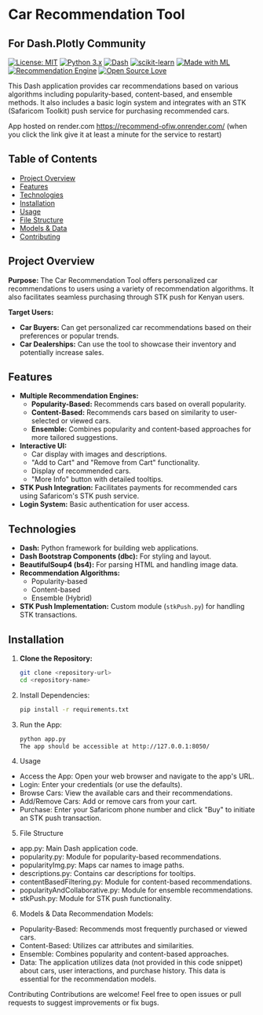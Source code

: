 # Car Recommendation Tool

## For Dash.Plotly Community

[![License: MIT](https://img.shields.io/badge/License-MIT-yellow.svg)](https://opensource.org/licenses/MIT)
[![Python 3.x](https://img.shields.io/badge/python-3.x-blue.svg)](https://www.python.org/)
[![Dash](https://img.shields.io/badge/Dash-v2-orange)](https://dash.plotly.com/)
[![scikit-learn](https://img.shields.io/badge/scikit--learn-0.24-orange.svg)](https://scikit-learn.org/stable/)
[![Made with ML](https://img.shields.io/badge/Made%20with-ML-red)](https://github.com/madewithml)
[![Recommendation Engine](https://img.shields.io/badge/Type-Recommendation%20Engine-brightgreen)](https://en.wikipedia.org/wiki/Recommender_system)
[![Open Source Love](https://badges.frapsoft.com/os/v1/open-source.svg?v=103)](https://github.com/ellerbrock/open-source-badges/)                                                                                                    

This Dash application provides car recommendations based on various algorithms including popularity-based, content-based, and ensemble methods. It also includes a basic login system and integrates with an STK (Safaricom Toolkit) push service for purchasing recommended cars.

App hosted on render.com https://recommend-ofiw.onrender.com/  (when you click the link give it at least a minute for the service to restart)                                                      

## Table of Contents

- [Project Overview](#project-overview)
- [Features](#features)
- [Technologies](#technologies)
- [Installation](#installation)
- [Usage](#usage)
- [File Structure](#file-structure)
- [Models & Data](#models--data)
- [Contributing](#contributing)

## Project Overview

**Purpose:** The Car Recommendation Tool offers personalized car recommendations to users using a variety of recommendation algorithms. It also facilitates seamless purchasing through STK push for Kenyan users.

**Target Users:**

- **Car Buyers:**  Can get personalized car recommendations based on their preferences or popular trends.
- **Car Dealerships:** Can use the tool to showcase their inventory and potentially increase sales.

## Features

- **Multiple Recommendation Engines:**
    - **Popularity-Based:** Recommends cars based on overall popularity.
    - **Content-Based:** Recommends cars based on similarity to user-selected or viewed cars.
    - **Ensemble:** Combines popularity and content-based approaches for more tailored suggestions.
- **Interactive UI:**
    - Car display with images and descriptions.
    - "Add to Cart" and "Remove from Cart" functionality.
    - Display of recommended cars.
    - "More Info" button with detailed tooltips.
- **STK Push Integration:** Facilitates payments for recommended cars using Safaricom's STK push service.
- **Login System:** Basic authentication for user access.


## Technologies

- **Dash:** Python framework for building web applications.
- **Dash Bootstrap Components (dbc):** For styling and layout.
- **BeautifulSoup4 (bs4):** For parsing HTML and handling image data.
- **Recommendation Algorithms:**
    - Popularity-based
    - Content-based
    - Ensemble (Hybrid)
- **STK Push Implementation:** Custom module (`stkPush.py`) for handling STK transactions.

## Installation

1. **Clone the Repository:**
   ```bash
   git clone <repository-url>
   cd <repository-name>
   ```

2. Install Dependencies:

    ```Bash
    pip install -r requirements.txt
    ```
3.  Run the App:
    ```Bash                                                                                                                        
    python app.py
    The app should be accessible at http://127.0.0.1:8050/
    ```          
4. Usage
* Access the App: Open your web browser and navigate to the app's URL.
* Login: Enter your credentials (or use the defaults).
* Browse Cars: View the available cars and their recommendations.
* Add/Remove Cars: Add or remove cars from your cart.
* Purchase: Enter your Safaricom phone number and click "Buy" to initiate an STK push transaction.

5. File Structure
* app.py: Main Dash application code.
* popularity.py: Module for popularity-based recommendations.
* popularityImg.py: Maps car names to image paths.
* descriptions.py: Contains car descriptions for tooltips.
* contentBasedFiltering.py: Module for content-based recommendations.
* popularityAndCollaborative.py: Module for ensemble recommendations.
* stkPush.py: Module for STK push functionality.

6. Models & Data
Recommendation Models:

* Popularity-Based: Recommends most frequently purchased or viewed cars.                                                                                                                                                                                                                                                                    
* Content-Based: Utilizes car attributes and similarities.
* Ensemble: Combines popularity and content-based approaches.
* Data: The application utilizes data (not provided in this code snippet) about cars, user interactions, and purchase history. This data is essential for the recommendation models.

Contributing
Contributions are welcome! Feel free to open issues or pull requests to suggest improvements or fix bugs.
                      
                      
                      
                      
                      
                      
                      
  
